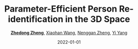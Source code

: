 ---
title: "Parameter-Efficient Person Re-identification in the 3D Space"
collection: publications
permalink: /publication/Paramete2022
date: 2022-01-01
doi: 10.1109/TNNLS.2022.3214834
venue: 'IEEE Transactions on Neural Networks and Learning Systems'
paperurl: 'https://zdzheng.xyz/files/TNNLS_3D_PersonReID.pdf'
blog: 'https://zhuanlan.zhihu.com/p/149121098'
code: 'https://github.com/layumi/person-reid-3d'
author: '<strong><a href="https://zdzheng.xyz/authors/Zhedong-Zheng" class="author">Zhedong Zheng</a></strong>, <a href="https://zdzheng.xyz/authors/Xiaohan-Wang" class="author">Xiaohan Wang</a>, <a href="https://zdzheng.xyz/authors/Nenggan-Zheng" class="author">Nenggan Zheng</a>, <a href="https://zdzheng.xyz/authors/Yi-Yang" class="author">Yi Yang</a>'
citation: ' Zhedong Zheng,  Xiaohan Wang,  Nenggan Zheng,  Yi Yang, &quot;Parameter-Efficient Person Re-identification in the 3D Space.&quot; IEEE Transactions on Neural Networks and Learning Systems, 2022. DOI: 10.1109/TNNLS.2022.3214834'
pub_year: '2022'
bib: >
    @article{zheng2020person,  
    author = "Zheng, Zhedong and Wang, Xiaohan and Zheng, Nenggan and Yang, Yi",  
    doi = "10.1109/TNNLS.2022.3214834",  
    title = "Parameter-Efficient Person Re-identification in the 3D Space",  
    journal = "IEEE Transactions on Neural Networks and Learning Systems",  
    url = "https://zdzheng.xyz/files/TNNLS\_3D\_PersonReID.pdf",  
    blog = "https://zhuanlan.zhihu.com/p/149121098",  
    code = "https://github.com/layumi/person-reid-3d",  
    year = "2022"
    }

---